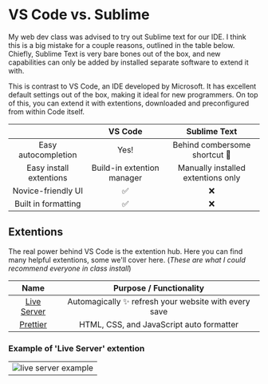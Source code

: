 # VS Code vs. Sublime

My web dev class was advised to try out Sublime text for our IDE. I think this is a big mistake for a couple reasons, outlined in the table below. Chiefly, Sublime Text is very bare bones out of the box, and new capabilities can only be added by installed separate software to extend it with.

This is contrast to VS Code, an IDE developed by Microsoft. It has excellent default settings out of the box, making it ideal for new programmers. On top of this, you can extend it with extentions, downloaded and preconfigured from within Code itself.

|                         |          VS Code           |            Sublime Text            |
| :---------------------: | :------------------------: | :--------------------------------: |
|   Easy autocompletion   |            Yes!            |    Behind combersome shortcut 🤢    |
| Easy install extentions | Build-in extention manager | Manually installed extentions only |
|   Novice-friendly UI    |             ✅              |                 ❌                  |
|   Built in formatting   |             ✅              |                 ❌                  |


## Extentions
The real power behind VS Code is the extention hub. Here you can find many helpful extentions, some we'll cover here. (*These are what I could recommend everyone in class install*)

|                                           Name                                           |               Purpose / Functionality                |
| :--------------------------------------------------------------------------------------: | :--------------------------------------------------: |
| [Live Server](https://marketplace.visualstudio.com/items?itemName=ritwickdey.LiveServer) | Automagically ✨ refresh your website with every save |
|  [Prettier](https://marketplace.visualstudio.com/items?itemName=esbenp.prettier-VSCode)  |       HTML, CSS, and JavaScript auto formatter       |

### Example of 'Live Server' extention
|                                                                                                                                                 |
| :---------------------------------------------------------------------------------------------------------------------------------------------: |
| ![live server example](https://github.com/ritwickdey/vscode-live-server/raw/HEAD/images/Screenshot/vscode-live-server-explorer-menu-demo-1.gif) |